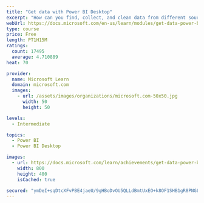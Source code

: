 ```yaml
---
title: "Get data with Power BI Desktop"
excerpt: "How can you find, collect, and clean data from different sources? Power BI is a tool for making sense of your data. You will learn tricks to make data-gathering easier."
webUrl: https://docs.microsoft.com/en-us/learn/modules/get-data-power-bi/
type: course
price: Free
length: PT1H15M
ratings:
  count: 17495
  average: 4.710889
heat: 70

provider:
  name: Microsoft Learn
  domain: microsoft.com
  images:
    - url: /assets/images/organizations/microsoft.com-50x50.jpg
      width: 50
      height: 50

levels:
  - Intermediate

topics:
  - Power BI
  - Power BI Desktop

images:
  - url: https://docs.microsoft.com/learn/achievements/get-data-power-bi-desktop-social.png
    width: 800
    height: 400
    isCached: true

secured: "ymDeI+sqDtcXFvPBE4jaeU/9gHBoDvOU5QLLdBmtUxEO+k8OF1SHB1gR8PNGLJVuX+ZUGhHPbtkyXRG2I5mVGOwJvysO122Vw+dXBRqJTao89ph5vlA0yleyyfLhEmfbypeQNpRzkjE0tV+0Pnr8HYGAZtoEhh1TT9dDpCHR4fvn/RpeTlFs/klNbPaiPnfx4Gqc7kY7jOaMNrjdLAo8SjZVHJPThXx9rc3FS5/pp3MrzLqSj145cyDu5zRr1diUiV1XLnEBv95j+BDyZVGesPGImmxwWJg4tbZghQVlNTRZaUJTYjG79TIp9CCpuFr7vOXAtIvnSeDEi/W3wdSfAFd4ER6P4XMTL4kgP3BbT9Gmu7h9WbcEMMcyDOQI5wJrumF6MzVJOd2jUX85D1b+xjQ04ZDRoy5GKhO5tIbUTXvb8DlQ23rIAjDjB77P4dt+;T+I9zLed6svDUjYDiaOv+g=="
---
```


